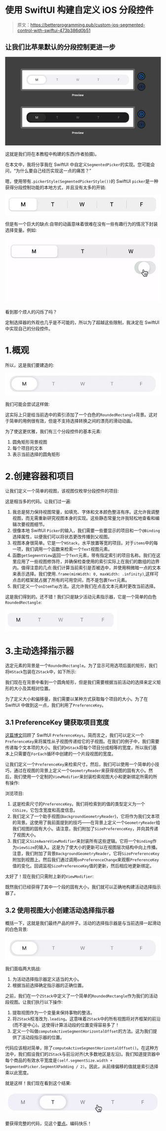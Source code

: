 # 使用 SwiftUI 构建自定义 iOS 分段控件

> 原文：<https://betterprogramming.pub/custom-ios-segmented-control-with-swiftui-473b386d0b51>

## 让我们比苹果默认的分段控制更进一步

![](img/fc6541b0700eb50315a058775b9b7edc.png)

这就是我们将在本教程中构建的东西(作者拍摄)。

在本文中，我将分享我在 SwiftUI 中自定义`SegmentedPicker`的实现。您可能会问，“为什么要自己经历实现这一点的痛苦？”

嗯，使用带有`.pickerStyle(SegmentedPickerStyle())`的 SwiftUI `picker`是一种获得分段控制功能的本地方式，并且没有太多的开销:

![](img/99b0ee420dd4b98435333d6d2e699eec.png)

但是有一个巨大的缺点:自带的动画意味着很难在没有一些有趣行为的情况下封装选择变量。例如:

![](img/6af22213c3cb41c94158ff647fe52a8a.png)

看到那个烦人的闪烁了吗？

定制选择器的外观也几乎是不可能的，所以为了超越这些限制，我决定在 SwiftUI 中实现自己的分段控件。

# 1.概观

所以，这是我们要建造的:

![](img/ed0dfb40328fff9fa92757c9723e0a23.png)

我们可能会尝试这样做:

这实际上只是给当前选中的索引添加了一个白色的`RoundedRectangle`背景。这对于简单的用例很有效，但是不支持选择转换之间的漂亮的滑动动画。

为了使这更优雅，我们有三个分段控件的基本元素:

1.  圆角矩形背景视图
2.  每个项目的文本
3.  表示当前选择的圆角矩形

# 2.创建容器和项目

让我们定义一个简单的视图，该视图仅枚举分段控件的项目:

这是相当多的代码。让我们过一遍:

1.  我总是努力保持视图常量，如填充、字体和文本颜色整洁有序。这允许我调整视图，而无需重新研究视图本身的实现。这些静态常量允许我轻松地查看和编辑次要视图细节。
2.  很像本地 SwiftUI `Picker`的输入，我们需要一些要显示的项目和一个`@Binding`选择属性，以便我们可以将状态更改传播到父视图。
3.  视图本身很简单。它是一个`HStack`，水平放置等宽的项目。对于`items`中的每一项，我们调用一个函数来检索一个`Text`视图元素。
4.  函数`getSegmentView`返回一个`Text`元素，带有指定索引的项目名称。我们在这里应用了一些视图修饰符，并确保检查使用的索引实际上在我们的数组的边界内。值得注意的几点:我们计算当前索引是否被选中，并使用稍微暗一点的文本来表示选择。我们使用`.frame(minWidth: 0, maxWidth: .infinity)`,这样可点击的框架就占据了所有的可用空间，而不是包裹`Text`元素。
5.  我们定义一个`onItemTap`方法。这允许我们在点击文本元素时更改当前选择。

这是我们得到的。还不错！我们只是缺少活动元素指示器，它是一个简单的白色`RoundedRectangle`:

![](img/6222fa2f6e8f1acee7edf43461fa5679.png)

# 3.主动选择指示器

选定元素的背景是一个`RoundedRectangle`。为了显示可用选项后面的矩形，我们将`HStack`包装在`ZStack`中，如下所示:

我们现在在背景中看到一个圆角矩形，但是我们需要根据当前活动的选择来定义矩形的大小及其相对位置。

为了定义大小和偏移量，我们需要以某种方式获取每个项目的大小。为了在 SwiftUI 中做到这一点，我们利用了`PreferenceKey`。

## 3.1 PreferenceKey 键获取项目宽度

[这篇博文](https://swiftwithmajid.com/2020/01/15/the-magic-of-view-preferences-in-swiftui/)回顾了 SwiftUI `PreferenceKeys`。简而言之，我们可以定义一个`PreferenceKey`来将属性从子视图传递给它的子视图。在我们的例子中，我们需要传递每个文本项的大小。我们的`HStack`将每个项目分成相等的宽度，所以我们基本上只需要在`ForEach`循环中创建的一个片段视图的宽度。

让我们定义一个`PreferenceKey`来检索尺寸。然后，我们可以使用一个简单的小技巧，通过在视图的背景上定义一个`GeometryReader`来获得视图的固有大小。然后，我们使用一个定制的`ViewModifier`来封装检索视图大小和更新绑定所需的所有操作:

浏览项目:

1.  这是检索尺寸的`PreferenceKey`。我们将检索到的值的类型定义为一个`CGSize`，它包含宽度和高度信息。
2.  我们定义了一个助手视图(`BackgroundGeometryReader`)，它将作为我们文本项的背景。这使用了我前面提到的技巧——在背景上定义一个`GeometryReader`给我们视图的固有大小。请注意，我们附加了`SizePreferenceKey`，并向其传递了视图大小。
3.  我们定义`SizeAwareViewModifier`来封装所有这些逻辑。它将一个`Binding`作为`viewSize`的输入。这是为了使大小的更新可以在视图层次结构中向上传播。注意，我们附加了背景`BackgroundGeometryReader`，它将`SizePreferenceKey`附加到视图上。然后我们通过调用`onPreferenceChange`来观察`PreferenceKey`值的变化。回调监视`SizePreferenceKey`值的更新，然后相应地更新绑定。

太好了！现在我们只需附上新的`ViewModifier`:

既然我们已经获得了其中一个段的固有大小，我们就可以正确地构建活动选择指示器了。

## 3.2 使用视图大小创建活动选择指示器

概括一下，这就是我们最终产品的样子。活动的选择指示器是与当前选择一起滑动的白色背景:

![](img/ed0dfb40328fff9fa92757c9723e0a23.png)

我们面临两大挑战:

1.  为活动选择指示器定义适当的大小。
2.  根据当前选择确定指示器的正确位置。

之前，我们在一个`ZStack`中定义了一个简单的`RoundedRectangle`作为我们的活动段视图。让我们执行以下操作:

1.  提取视图作为一个变量来保持事物的整洁。
2.  将`ZStack`校准改为`.leading`。这意味着`ZStack`中的所有视图将对齐框架的前沿(而不是中心)。这使得计算活动段的位置变得容易多了！
3.  定义一个叫做`computeActiveSegmentHorizontalOffset`的方法。这为我们提供了活动段指示器的位置。

代码应该相对简单，除了`computeActiveSegmentHorizontalOffset()`。在这种方法中，我们假设我们的`ZStack`与前沿对齐(大多数地区是左沿)。我们知道提货器中每个商品的有效水平宽度是`(self.segmentSize.width + SegmentedPicker.SegmentXPadding / 2)`。因此，从前缘偏移的值就是索引选择乘以此宽度。

就是这样！我们现在看到这个结果:

![](img/519001eb2e3c46f9e6562a919a95072f.png)

要获得完整的代码，见这个[要点](https://gist.github.com/frankfka/2784adff55be72a4f044d8c2bcc9fd3f)。编码快乐！